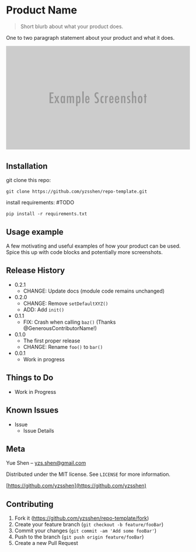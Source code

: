 # Product Name
> Short blurb about what your product does.

<!-- [![NPM Version][npm-image]][npm-url]
[![Build Status][travis-image]][travis-url]
[![Downloads Stats][npm-downloads]][npm-url] -->

One to two paragraph statement about your product and what it does.

![](header.png)

## Installation

git clone this repo:

```
git clone https://github.com/yzsshen/repo-template.git
```

install requirements: #TODO
```
pip install -r requirements.txt
```
<!-- OS X & Linux:

```sh
npm install my-crazy-module --save
```

Windows:

```sh
edit autoexec.bat
``` -->

## Usage example

A few motivating and useful examples of how your product can be used. Spice this up with code blocks and potentially more screenshots.

<!-- _For more examples and usage, please refer to the [Wiki][wiki]._ -->

<!-- ## Development setup

Describe how to install all development dependencies and how to run an automated test-suite of some kind. Potentially do this for multiple platforms.

```sh
make install
npm test
``` -->

## Release History

* 0.2.1
    * CHANGE: Update docs (module code remains unchanged)
* 0.2.0
    * CHANGE: Remove `setDefaultXYZ()`
    * ADD: Add `init()`
* 0.1.1
    * FIX: Crash when calling `baz()` (Thanks @GenerousContributorName!)
* 0.1.0
    * The first proper release
    * CHANGE: Rename `foo()` to `bar()`
* 0.0.1
    * Work in progress

## Things to Do
* Work in Progress

## Known Issues
* Issue 
  * Issue Details

## Meta

Yue Shen – yzs.shen@gmail.com
<!-- – [@YourTwitter](https://twitter.com/dbader_org)  -->
Distributed under the MIT license. See ``LICENSE`` for more information.

[https://github.com/yzsshen](https://github.com/yzsshen)

## Contributing

1. Fork it (<https://github.com/yzsshen/repo-template/fork>)
2. Create your feature branch (`git checkout -b feature/fooBar`)
3. Commit your changes (`git commit -am 'Add some fooBar'`)
4. Push to the branch (`git push origin feature/fooBar`)
5. Create a new Pull Request

<!-- Markdown link & img dfn's -->
<!-- [npm-image]: https://img.shields.io/npm/v/datadog-metrics.svg?style=flat-square
[npm-url]: https://npmjs.org/package/datadog-metrics
[npm-downloads]: https://img.shields.io/npm/dm/datadog-metrics.svg?style=flat-square
[travis-image]: https://img.shields.io/travis/dbader/node-datadog-metrics/master.svg?style=flat-square
[travis-url]: https://travis-ci.org/dbader/node-datadog-metrics
[wiki]: https://github.com/yourname/yourproject/wiki -->

